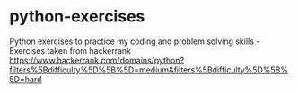 # python-exercises
Python exercises to practice my coding and problem solving skills - Exercises taken from hackerrank
https://www.hackerrank.com/domains/python?filters%5Bdifficulty%5D%5B%5D=medium&filters%5Bdifficulty%5D%5B%5D=hard
